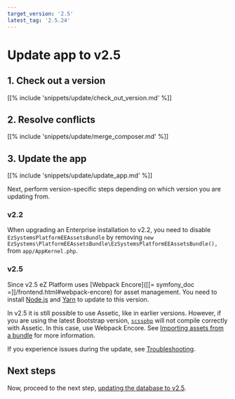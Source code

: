 ```yaml
---
target_version: '2.5'
latest_tag: '2.5.24'
---
```


# Update app to v2.5

## 1. Check out a version

[[% include 'snippets/update/check_out_version.md' %]]

## 2. Resolve conflicts

[[% include 'snippets/update/merge_composer.md' %]]

## 3. Update the app

[[% include 'snippets/update/update_app.md' %]]

Next, perform version-specific steps depending on which version you are updating from.

### v2.2
    
When upgrading an Enterprise installation to v2.2, you need to disable `EzSystemsPlatformEEAssetsBundle` by removing
`new EzSystems\PlatformEEAssetsBundle\EzSystemsPlatformEEAssetsBundle(),` from `app/AppKernel.php`.

### v2.5

Since v2.5 eZ Platform uses [Webpack Encore]([[= symfony_doc =]]/frontend.html#webpack-encore) for asset management.
You need to install [Node.js](https://nodejs.org/en/) and [Yarn](https://yarnpkg.com/lang/en/docs/install) to update to this version.

In v2.5 it is still possible to use Assetic, like in earlier versions.
However, if you are using the latest Bootstrap version, [`scssphp`](https://github.com/leafo/scssphp)
will not compile correctly with Assetic.
In this case, use Webpack Encore. See [Importing assets from a bundle](../../guide/project_organization.md#importing-assets-from-a-bundle) for more information.

If you experience issues during the update, see [Troubleshooting](../../getting_started/troubleshooting.md#cloning-failed-using-an-ssh-key).

## Next steps

Now, proceed to the next step, [updating the database to v2.5](update_db_to_2.5.md).
